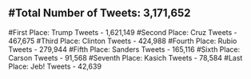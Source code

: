 #Total Number of Tweets: 3,171,652 
---
#First Place: Trump Tweets - 1,621,149
#Second Place: Cruz Tweets - 467,675
#Third Place: Clinton Tweets - 424,988
#Fourth Place: Rubio Tweets - 279,944
#Fifth Place: Sanders Tweets - 165,116
#Sixth Place: Carson Tweets - 91,568
#Seventh Place: Kasich Tweets - 78,584
#Last Place: Jeb! Tweets - 42,639
